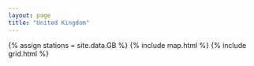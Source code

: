 ```yaml
---
layout: page
title: "United Kingdom"
---
```

{% assign stations = site.data.GB %}
{% include map.html %}
{% include grid.html %}
